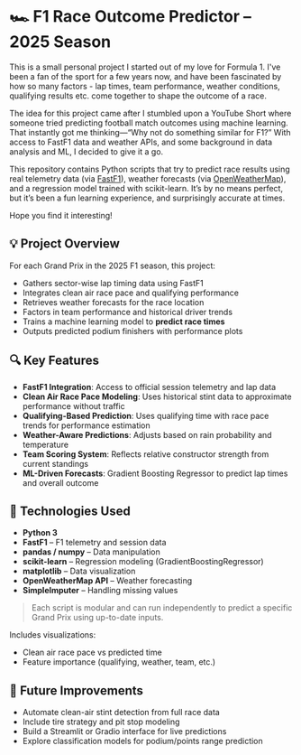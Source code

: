 # 🏎️ F1 Race Outcome Predictor – 2025 Season

This is a small personal project I started out of my love for Formula 1. I've been a fan of the sport for a few years now, and have been fascinated by how so many factors - lap times, team performance, weather conditions, qualifying results etc. come together to shape the outcome of a race.

The idea for this project came after I stumbled upon a YouTube Short where someone tried predicting football match outcomes using machine learning. That instantly got me thinking—“Why not do something similar for F1?” With access to FastF1 data and weather APIs, and some background in data analysis and ML, I decided to give it a go.

This repository contains Python scripts that try to predict race results using real telemetry data (via [FastF1](https://theoehrly.github.io/Fast-F1/)), weather forecasts (via [OpenWeatherMap](https://openweathermap.org/api)), and a regression model trained with scikit-learn. It’s by no means perfect, but it’s been a fun learning experience, and surprisingly accurate at times.

Hope you find it interesting!


## 💡 Project Overview

For each Grand Prix in the 2025 F1 season, this project:
- Gathers sector-wise lap timing data using FastF1
- Integrates clean air race pace and qualifying performance
- Retrieves weather forecasts for the race location
- Factors in team performance and historical driver trends
- Trains a machine learning model to **predict race times**
- Outputs predicted podium finishers with performance plots

## 🔍 Key Features
- **FastF1 Integration**: Access to official session telemetry and lap data
- **Clean Air Race Pace Modeling**: Uses historical stint data to approximate performance without traffic
- **Qualifying-Based Prediction**: Uses qualifying time with race pace trends for performance estimation
- **Weather-Aware Predictions**: Adjusts based on rain probability and temperature
- **Team Scoring System**: Reflects relative constructor strength from current standings
- **ML-Driven Forecasts**: Gradient Boosting Regressor to predict lap times and overall outcome

## 🧠 Technologies Used

- **Python 3**
- **FastF1** – F1 telemetry and session data
- **pandas / numpy** – Data manipulation
- **scikit-learn** – Regression modeling (GradientBoostingRegressor)
- **matplotlib** – Data visualization
- **OpenWeatherMap API** – Weather forecasting
- **SimpleImputer** – Handling missing values


> Each script is modular and can run independently to predict a specific Grand Prix using up-to-date inputs.

Includes visualizations:

- Clean air race pace vs predicted time
- Feature importance (qualifying, weather, team, etc.)

## 🚀 Future Improvements

- Automate clean-air stint detection from full race data
- Include tire strategy and pit stop modeling
- Build a Streamlit or Gradio interface for live predictions
- Explore classification models for podium/points range prediction
